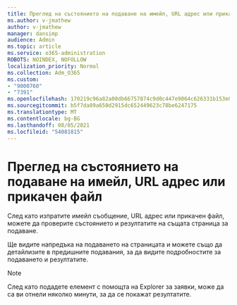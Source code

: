 ```yaml
---
title: Преглед на състоянието на подаване на имейл, URL адрес или прикачен файл
ms.author: v-jmathew
author: v-jmathew
manager: dansimp
audience: Admin
ms.topic: article
ms.service: o365-administration
ROBOTS: NOINDEX, NOFOLLOW
localization_priority: Normal
ms.collection: Adm_O365
ms.custom:
- "9000760"
- "7391"
ms.openlocfilehash: 170219c96a82a00db66757874c9d0c447e9064c626331b153e070ad9010f7e7b
ms.sourcegitcommit: b5f7da89a650d2915dc652449623c78be6247175
ms.translationtype: MT
ms.contentlocale: bg-BG
ms.lasthandoff: 08/05/2021
ms.locfileid: "54081815"
---
```

# <a name="review-the-status-of-an-email-url-or-attachment-submission"></a>Преглед на състоянието на подаване на имейл, URL адрес или прикачен файл

След като изпратите имейл съобщение, URL адрес или прикачен файл, можете да проверите състоянието и резултатите на същата страница за подаване.

Ще видите напредъка на подаването на страницата и можете също да детайлизите в предишните подавания, за да видите подробностите за подаването и резултатите.

> [!NOTE]
> След като подадете елемент с помощта на Explorer за заявки, може да са ви отнели няколко минути, за да се покажат резултатите.
